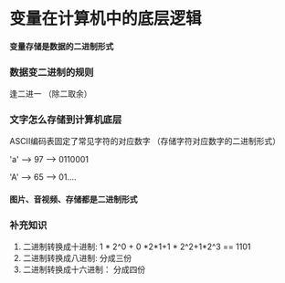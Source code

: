 # 变量在计算机中的底层逻辑

#### 变量存储是数据的二进制形式

### 数据变二进制的规则

逢二进一 （除二取余）

### 文字怎么存储到计算机底层

ASCII编码表固定了常见字符的对应数字 （存储字符对应数字的二进制形式）

'a' --> 97 --> 0110001

'A' --> 65 --> 01....

#### 图片、音视频、存储都是二进制形式

### 补充知识

1. 二进制转换成十进制: 1 \* 2^0 + 0 \*2\*1+1 \* 2^2+1\*2^3 == 1101
2. 二进制转换成八进制: 分成三份
3. 二进制转换成十六进制： 分成四份
